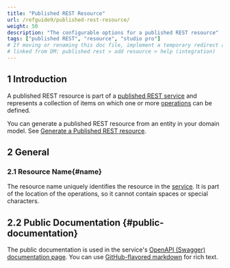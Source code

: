 ```yaml
---
title: "Published REST Resource"
url: /refguide9/published-rest-resource/
weight: 50
description: "The configurable options for a published REST resource"
tags: ["published REST", "resource", "studio pro"]
# If moving or renaming this doc file, implement a temporary redirect and let the respective team know they should update the URL in the product. See Mapping to Products for more details.
# linked from DM: published rest > add resource > help (integration)
---
```


## 1 Introduction

A published REST resource is part of a [published REST service](/refguide9/published-rest-service/) and represents a collection of items on which one or more [operations](/refguide9/published-rest-operation/) can be defined.

You can generate a published REST resource from an entity in your domain model. See [Generate a Published REST resource](/refguide9/generate-rest-resource/).

## 2 General

### 2.1 Resource Name{#name}

The resource name uniquely identifies the resource in the [service](/refguide9/published-rest-service/). It is part of the location of the operations, so it cannot contain spaces or special characters.

## 2.2 Public Documentation {#public-documentation}

The public documentation is used in the service's [OpenAPI (Swagger) documentation page](/refguide9/published-rest-services/#interactive-documentation). You can use [GitHub-flavored markdown](/refguide9/gfm-syntax/) for rich text.
